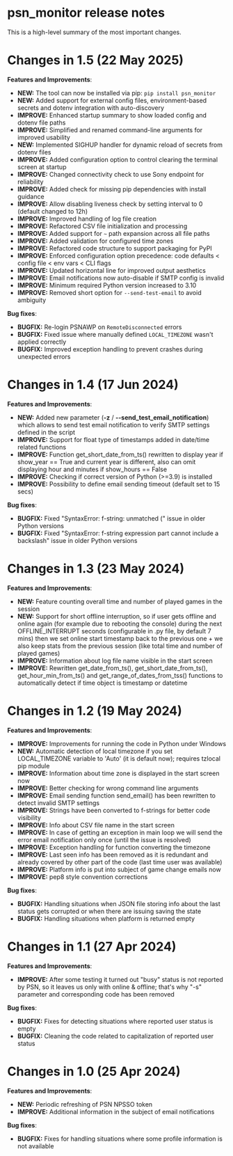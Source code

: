 # psn_monitor release notes

This is a high-level summary of the most important changes. 

# Changes in 1.5 (22 May 2025)

**Features and Improvements**:

- **NEW:** The tool can now be installed via pip: `pip install psn_monitor`
- **NEW:** Added support for external config files, environment-based secrets and dotenv integration with auto-discovery
- **IMPROVE:** Enhanced startup summary to show loaded config and dotenv file paths
- **IMPROVE:** Simplified and renamed command-line arguments for improved usability
- **NEW:** Implemented SIGHUP handler for dynamic reload of secrets from dotenv files
- **IMPROVE:** Added configuration option to control clearing the terminal screen at startup
- **IMPROVE:** Changed connectivity check to use Sony endpoint for reliability
- **IMPROVE:** Added check for missing pip dependencies with install guidance
- **IMPROVE:** Allow disabling liveness check by setting interval to 0 (default changed to 12h)
- **IMPROVE:** Improved handling of log file creation
- **IMPROVE:** Refactored CSV file initialization and processing
- **IMPROVE:** Added support for `~` path expansion across all file paths
- **IMPROVE:** Added validation for configured time zones
- **IMPROVE:** Refactored code structure to support packaging for PyPI
- **IMPROVE:** Enforced configuration option precedence: code defaults < config file < env vars < CLI flags
- **IMPROVE:** Updated horizontal line for improved output aesthetics
- **IMPROVE:** Email notifications now auto-disable if SMTP config is invalid
- **IMPROVE:** Minimum required Python version increased to 3.10
- **IMPROVE:** Removed short option for `--send-test-email` to avoid ambiguity

**Bug fixes**:

- **BUGFIX:** Re-login PSNAWP on `RemoteDisconnected` errors
- **BUGFIX:** Fixed issue where manually defined `LOCAL_TIMEZONE` wasn't applied correctly
- **BUGFIX:** Improved exception handling to prevent crashes during unexpected errors

# Changes in 1.4 (17 Jun 2024)

**Features and Improvements**:

- **NEW:** Added new parameter (**-z** / **--send_test_email_notification**) which allows to send test email notification to verify SMTP settings defined in the script
- **IMPROVE:** Support for float type of timestamps added in date/time related functions
- **IMPROVE:** Function get_short_date_from_ts() rewritten to display year if show_year == True and current year is different, also can omit displaying hour and minutes if show_hours == False
- **IMPROVE:** Checking if correct version of Python (>=3.9) is installed
- **IMPROVE:** Possibility to define email sending timeout (default set to 15 secs)

**Bug fixes**:

- **BUGFIX:** Fixed "SyntaxError: f-string: unmatched (" issue in older Python versions
- **BUGFIX:** Fixed "SyntaxError: f-string expression part cannot include a backslash" issue in older Python versions

# Changes in 1.3 (23 May 2024)

**Features and Improvements**:

- **NEW:** Feature counting overall time and number of played games in the session
- **NEW:** Support for short offline interruption, so if user gets offline and online again (for example due to rebooting the console) during the next OFFLINE_INTERRUPT seconds (configurable in .py file, by default 7 mins) then we set online start timestamp back to the previous one + we also keep stats from the previous session (like total time and number of played games)
- **IMPROVE:** Information about log file name visible in the start screen
- **IMPROVE:** Rewritten get_date_from_ts(), get_short_date_from_ts(), get_hour_min_from_ts() and get_range_of_dates_from_tss() functions to automatically detect if time object is timestamp or datetime

# Changes in 1.2 (19 May 2024)

**Features and Improvements**:

- **IMPROVE:** Improvements for running the code in Python under Windows
- **NEW:** Automatic detection of local timezone if you set LOCAL_TIMEZONE variable to 'Auto' (it is default now); requires tzlocal pip module
- **IMPROVE:** Information about time zone is displayed in the start screen now
- **IMPROVE:** Better checking for wrong command line arguments
- **IMPROVE:** Email sending function send_email() has been rewritten to detect invalid SMTP settings
- **IMPROVE:** Strings have been converted to f-strings for better code visibility
- **IMPROVE:** Info about CSV file name in the start screen
- **IMPROVE:** In case of getting an exception in main loop we will send the error email notification only once (until the issue is resolved)
- **IMPROVE:** Exception handling for function converting the timezone
- **IMPROVE:** Last seen info has been removed as it is redundant and already covered by other part of the code (last time user was available)
- **IMPROVE:** Platform info is put into subject of game change emails now
- **IMPROVE:** pep8 style convention corrections

**Bug fixes**:

- **BUGFIX:** Handling situations when JSON file storing info about the last status gets corrupted or when there are issuing saving the state
- **BUGFIX:** Handling situations when platform is returned empty

# Changes in 1.1 (27 Apr 2024)

**Features and Improvements**:

- **IMPROVE:** After some testing it turned out "busy" status is not reported by PSN, so it leaves us only with online & offline; that's why "-s" parameter and corresponding code has been removed

**Bug fixes**:

- **BUGFIX:** Fixes for detecting situations where reported user status is empty
- **BUGFIX:** Cleaning the code related to capitalization of reported user status

# Changes in 1.0 (25 Apr 2024)

**Features and Improvements**:

- **NEW:** Periodic refreshing of PSN NPSSO token
- **IMPROVE:** Additional information in the subject of email notifications

**Bug fixes**:

- **BUGFIX:** Fixes for handling situations where some profile information is not available
